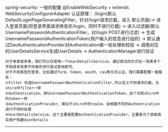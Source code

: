 spring-security:
一般的配置
@EnableWebSecurity + extends WebSecurityConfigurerAdapter
认证原理：
    /login(默认DefaultLoginPageGeneratingFilter，针对/login请求拦截，进入 默认页面)-> 
    进入登录页面(将登录界面请求修改非/login，同时不进行拦截) -> 
    进入过滤器(默认UsernamePasswordAuthenticationFilter，对/login POST进行过滤) -> 
    生成UsernamePasswordAuthenticationToken(用户输入的信息进行组织) ->
    默认通过DaoAuthenticationProvider对Authentication做一些处理和校验 ->
    调用对应的UserDetailsService生成UserDetails ->
    AuthenticationManager进行验证
    
    对于单表或多表，我们可以仅使用一个UserDetailsService，通过尝试的方式在一张表多个字段或多张表不同条件进行尝试查询即可。
    对于不同类型的登录，比如通过form、token、aouth、cas等方式认证，我们需要配置一套服务：
    ①Filter 仿造UsernamePasswordAuthenticationFilter,可以定义不同请求拦截，与shiro中filter一样
    ②Authentication，即UsernamePasswordAuthenticationToken，这个也和shiro中的token一样
    ③AuthenticationProvider，类似于shiro中的realm，会根据不同的Authentication进行不同的处理
    ④UserDetailsService，这个主要是配置AuthenticationProvider，主要是为了获取真实用户构建UserDetails
    
--------------------------------------------------------------------    
    